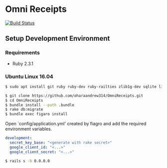 # Omni Receipts

[![Build Status](https://travis-ci.org/oharaandrew314/OmniReceipts.svg?branch=master)](https://travis-ci.org/oharaandrew314/OmniReceipts)

## Setup Development Environment

### Requirements

- Ruby 2.3.1

### Ubuntu Linux 16.04

```bash
$ sudo apt install git ruby ruby-dev ruby-railties zlib1g-dev sqlite libsqlite3-dev nodejs
```

```bash
$ git clone https://github.com/oharaandrew314/OmniReceipts.git
$ cd OmniReceipts
$ bundle install --path .bundle
$ rake db:migrate
$ bundle exec figaro install
```

Open `config/application.yml' created by fiagro and add the required environment variables.

```yml
development:
  secret_key_base: "<generate with rake secret>"
  google_client_id: "<...>"
  google_client_secret: "<...>"
  ```

```bash
$ rails s -b 0.0.0.0
```
